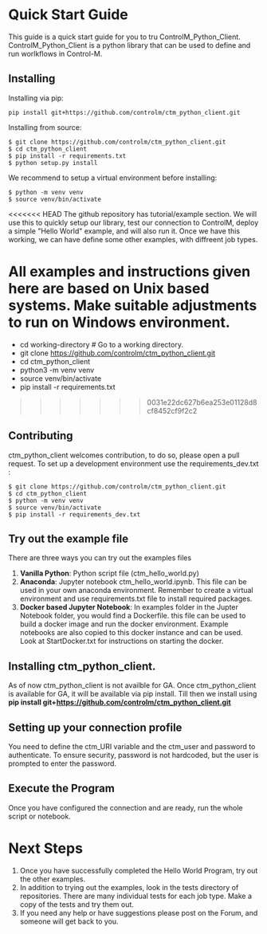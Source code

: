 # Quick Start Guide

This guide is a quick start guide for you to tru ControlM_Python_Client. ControlM_Python_Client is a python library that can be used to define and run worlkflows in Control-M.

## Installing

Installing via pip:
```
pip install git+https://github.com/controlm/ctm_python_client.git
```

Installing from source:
```
$ git clone https://github.com/controlm/ctm_python_client.git
$ cd ctm_python_client
$ pip install -r requirements.txt
$ python setup.py install
```

We recommend to setup a virtual environment before installing:
```
$ python -m venv venv
$ source venv/bin/activate
```

<<<<<<< HEAD
The github repository has tutorial/example section. We will use this to quickly setup our library, test our connection to ControlM, deploy a simple "Hello World" example, and will also run it. Once we have this working, we can have define some other examples, with diffreent job types.

All examples and instructions given here are based on Unix based systems. Make suitable adjustments to run on Windows environment.
=======
- cd working-directory # Go to a working directory.
- git clone https://github.com/controlm/ctm_python_client.git
- cd ctm_python_client
- python3 -m venv venv
- source venv/bin/activate
- pip install -r requirements.txt
>>>>>>> 0031e22dc627b6ea253e01128d8cf8452cf9f2c2

## Contributing
ctm_python_client welcomes contribution, to do so, please open a pull request.
To set up a development environment use the requirements_dev.txt :
```
$ git clone https://github.com/controlm/ctm_python_client.git
$ cd ctm_python_client
$ python -m venv venv
$ source venv/bin/activate
$ pip install -r requirements_dev.txt
```
## Try out the example file

There are three ways you can try out the examples files
1) **Vanilla Python**: Python script file (ctm_hello_world.py)
2) **Anaconda**: Jupyter notebook ctm_hello_world.ipynb. This file can be used in your own anaconda environment. Remember to create a virtual environment and use requirements.txt file to install required packages.
3) **Docker based Jupyter Notebook**: In examples folder in the Jupter Notebook folder, you would find a Dockerfile. this file can be used to build a docker image and run the docker environment. Example notebooks are also copied to this docker instance and can be used. Look at StartDocker.txt for instructions on starting the docker.

## Installing ctm_python_client.
As of now ctm_python_client is not availble for GA. Once ctm_python_client is available for GA, it will be available via pip install. Till then we install using **pip install git+https://github.com/controlm/ctm_python_client.git**

## Setting up your connection profile

You need to define the ctm_URI variable and the ctm_user and password to authenticate. To ensure security, password is not hardcoded, but the user is prompted to enter the password.

## Execute the Program 

Once you have configured the connection and are ready, run the whole script or notebook. 



# Next Steps

1) Once you have successfully completed the Hello World Program, try out the other examples.
2) In addition to trying out the examples, look in the tests directory of repositories. There are many individual tests for each job type. Make a copy of the tests and try them out.
3) If you need any help or have suggestions please post on the Forum, and someone will get back to you.




  
